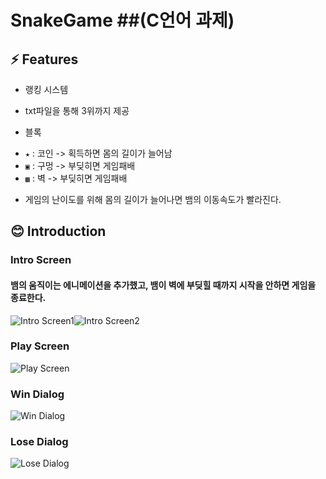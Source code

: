# SnakeGame ##(C언어 과제)

## ⚡ Features
* 랭킹 시스템
- txt파일을 통해 3위까지 제공

* 블록
- `★` : 코인 -> 획득하면 몸의 길이가 늘어남
- `▣` : 구멍 -> 부딪히면 게임패배
- `▩` : 벽   -> 부딪히면 게임패배

* 게임의 난이도를 위해 몸의 길이가 늘어나면 뱀의 이동속도가 빨라진다.

## 😊 Introduction
### Intro Screen
#### 뱀의 움직이는 에니메이션을 추가했고, 뱀이 벽에 부딪힐 때까지 시작을 안하면 게임을 종료한다.
![Intro Screen1](/readme/intro1.png)![Intro Screen2](/readme/intro2.png)

### Play Screen
![Play Screen](/readme/play.png)

### Win Dialog
![Win Dialog](/readme/win.png)

### Lose Dialog
![Lose Dialog](/readme/lose.png)
